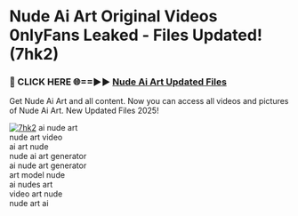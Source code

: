 # Nude Ai Art Original Videos 0nlyFans Leaked - Files Updated! (7hk2)

<h3>🔴 CLICK HERE 🌐==►► <a href="https://tinyurl.com/yc6ubb5a" rel="nofollow">Nude Ai Art Updated Files</a></h3>

Get Nude Ai Art and all content. Now you can access all videos and pictures of Nude Ai Art. New Updated Files 2025!

[![7hk2](https://i.imgur.com/7eu0CRL.gif)](https://tinyurl.com/yc6ubb5a)
ai nude art<br>
nude art video<br>
ai art nude<br>
nude ai art generator<br>
ai nude art generator<br>
art model nude<br>
ai nudes art<br>
video art nude<br>
nude art ai